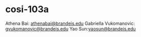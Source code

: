 # cosi-103a
Athena Bai: athenabai@brandeis.edu
Gabriella Vukomanovic: gvukomanovic@brandeis.edu
Yao Sun:yaosun@brandeis.edu